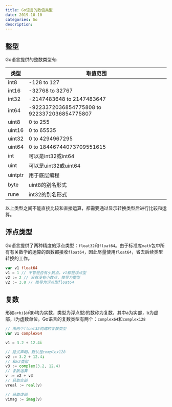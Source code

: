 ```yaml
---
title: Go语言的数值类型
date: 2019-10-10
categories: Go
description: 
---
```


## 整型

Go语言提供的整数类型有:

| 类型      | 取值范围                                        |
| ------- | ------------------------------------------- |
| int8    | -128 to 127                                 |
| int16   | -32768 to 32767                             |
| int32   | -2147483648 to 2147483647                   |
| int64   | -9223372036854775808 to 9223372036854775807 |
| uint8   | 0 to 255                                    |
| uint16  | 0 to 65535                                  |
| uint32  | 0 to 4294967295                             |
| uint64  | 0 to 18446744073709551615                   |
| int     | 可以是int32或int64                              |
| uint    | 可以是uint32或uint64                            |
| uintptr | 用于底层编程                                      |
| byte    | uint8的别名形式                                  |
| rune    | int32的别名形式                                  |

以上类型之间不能直接比较和直接运算，都需要通过显示转换类型后进行比较和运算。

## 浮点类型

Go语言提供了两种精度的浮点类型：`float32`和`float64`。由于标准库`math`包中所有有关数学的运算的函数都接收`float64`，因此尽量使用`float64`，省去后续类型转换的工作。

```go
var v1 float64
v1 = 1 // 不管是否有小数点，v1都是浮点型
v2 := 2 // 没有没有小数点，推导为整型
v2 := 3.0 // 推导为浮点型float64
```

## 复数

形如`a+bi`(a和b均为实数，类型为浮点型)的数称为复数，其中a为实部，b为虚部，i为虚数单位。Go语言的复数类型有两个：`complex64`和`complex128`

```go
// 由两个float32构成的复数类型
var v1 complex64

v1 = 3.2 + 12.4i

// 隐式声明，默认是complex128
v2 := 3.2 + 12.4i
// 和v2类似
v3 := complex(3.2, 12.4)
// 复数运算
v := v2 + v3
// 获取实部
vreal := real(v)

// 获取虚部
vimag := imag(v)
```
